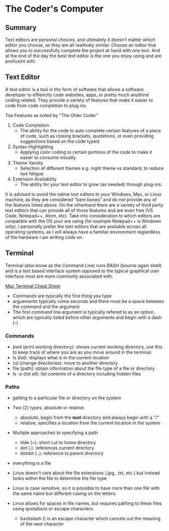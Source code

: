 # The Coder's Computer
## Summary
Text editors are personal choices, and ultimately it doesn't matter which editor you choose, as they are all realtively similar. Choose an editor that allows you to successfully complete the project at hand with one tool. And at the end of the day the best text editor is the one you enjoy using and are proficeint with.

## Text Editor
A text editor is a tool in the form of software that allows a software developer to effienctly code websites, apps, or pretty much anythind coding related. They provide a variety of features that make it easier to code from code completion to plug ins.

Top Features as noted by "The Older Coder"
1. Code Completion
    - The ability for the code to auto complete certain features of a piece of code, such as closing brackets, quotations, or even providing suggestions based on the code typed.
3. Syntax Highlighting
    - Applying color coding to certain portions of the code to make it easier to consume visually.
5. Theme Variety
    - Selection of different themes e.g. night theme vs standard, to reduce eye fatigue.
7. Extension Availability
    - The ability for your text editor to grow (as needed) through plug-ins.

It is advised to avoid the native text editors to your Windows, Mac, or Linux machine, as they are considered "bare bones" and do not provide any of the features listed above. On the otherhand there are a variety of third party text editors that can provide all of those features and are even free (VS Code, Notepad++, Atom, etc). Take into consideration to which editors are conpatible with the OS your are using (for example Notepad++ is Windows only). I personally prefer the text editors that are available across all operating systems, as I will always have a familiar environment reglardless of the hardware I am writing code on.

## Terminal
Terminal (also know as the Command Line) runs BASH (bourne again shell) and is a text based interface system opposed to the typical graphical user interface most are more commonly associated with.

[Mac Terminal Cheat Sheet](https://github.com/0nn0/terminal-mac-cheatsheet#english-version)

- Commands are typically the first thing you type
- arguements typically come seconds and there must be a space between the command and the argument
- The first command line argument is typically refered to as an option, which are typically listed before other arguments and begin with a dash (-)

### Commands
- pwd (print working directory): shows current working directory, use this to keep track of where you are as you move around in the terminal.
- ls (list): displays what is in the current location
- cd (change directories): move to another directory
- file [path]: obtain information about the file type of a file or directory
- ls -a (list all): list contents of a directory including hidden files

### Paths
- getting to a particular file or directory on the system
- Two (2) types, absolute or relative
    - absolute, begin from the **root** directory and always begin with a "/"
    - relative, specifies a location from the current location in the system
- Multiple approaches to specifying a path
    - tilde (~): short cut to home directory
    - dot (.): references current directory
    - dotdot (..): reference to parent directory 

- everything is a file
- Linux doesn't care about the file extensions (.jpg, .txt, etc.) but instead looks within the file to determine the file type
- Linux is case sensitive, so it is possible to have more than one file with the same name but different casing on the letters.
- Linux allows for spaces in file names, but requires pathing to these files using quotations or escape characters.
    - backslash (\) is an escape character which cancels out the meaning of the next character
